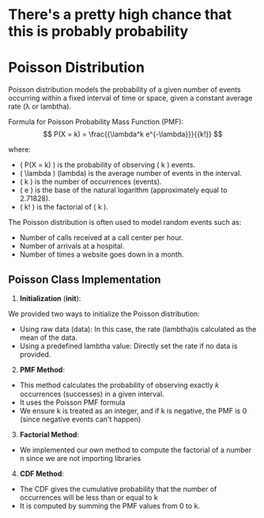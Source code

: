 # There's a pretty high chance that this is probably probability


# Poisson Distribution

Poisson distribution models the probability of a given number of events occurring within a fixed interval of time or space, given a constant average rate (λ or lambtha).

Formula for Poisson Probability Mass Function (PMF):
$$
P(X = k) = \frac{{\lambda^k e^{-\lambda}}}{{k!}}
$$

where:
- \( P(X = k) \) is the probability of observing \( k \) events.
- \( \lambda \) (lambda) is the average number of events in the interval.
- \( k \) is the number of occurrences (events).
- \( e \) is the base of the natural logarithm (approximately equal to 2.71828).
- \( k! \) is the factorial of \( k \).


The Poisson distribution is often used to model random events such as:

- Number of calls received at a call center per hour.
- Number of arrivals at a hospital.
- Number of times a website goes down in a month.

## Poisson Class Implementation
1. **Initialization** (__init__):

We provided two ways to initialize the Poisson distribution:
- Using raw data (data): In this case, the rate (lambtha)is calculated as the mean of the data.
- Using a predefined lambtha value: Directly set the rate if no data is provided.

2. **PMF Method**:
- This method calculates the probability of observing exactly 𝑘 occurrences (successes) in a given interval.
- It uses the Poisson PMF formula
- We ensure k is treated as an integer, and if k is negative, the PMF is 0 (since negative events can't happen)

3. **Factorial Method**:
- We implemented our own method to compute the factorial of a number n since we are not importing libraries

4. **CDF Method**:
- The CDF gives the cumulative probability that the number of occurrences will be less than or equal to k
- It is computed by summing the PMF values from 0 to k.